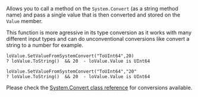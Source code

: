 ﻿Allows you to call a method on the `System.Convert` (as a string method name) and pass a single value that is then converted and stored on the `Value` member. This function is more agressive in its type conversion as it works with many different input types and can do unconventional conversions like convert a string to a number for example.```FoxProloValue.SetValueFromSystemConvert("ToUInt64",20)? loValue.ToString()  && 20  - loValue.Value is UInt64loValue.SetValueFromSystemConvert("ToUInt64","20"? loValue.ToString()  && 20  - loValue.Value is UInt64```Please check the <a href="vfps://Topic/msdn:System.Convert" target="top">System.Convert class reference</a> for conversions available.